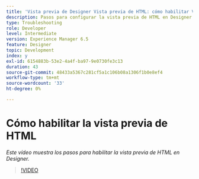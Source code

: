 ```yaml
---
title: 'Vista previa de Designer Vista previa de HTML: cómo habilitar Vista previa de HTML'
description: Pasos para configurar la vista previa de HTML en Designer
type: Troubleshooting
role: Developer
level: Intermediate
version: Experience Manager 6.5
feature: Designer
topic: Development
index: y
exl-id: 6154883b-53e2-4a4f-ba97-9e0730fe3c13
duration: 43
source-git-commit: 48433a5367c281cf5a1c106b08a1306f1b0e8ef4
workflow-type: tm+mt
source-wordcount: '33'
ht-degree: 0%

---
```



# Cómo habilitar la vista previa de HTML

*Este vídeo muestra los pasos para habilitar la vista previa de HTML en Designer.*

>[!VIDEO](https://video.tv.adobe.com/v/335498?quality=12&learn=on)
